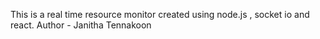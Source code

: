 This is a real time resource monitor created using node.js , socket io and react. Author - Janitha Tennakoon 
